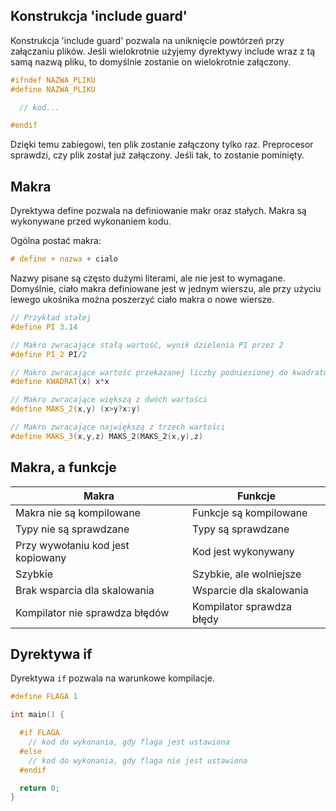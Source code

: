 ## Konstrukcja 'include guard'

Konstrukcja 'include guard' pozwala na uniknięcie powtórzeń przy załączaniu plików. Jeśli wielokrotnie użyjemy dyrektywy include wraz z tą samą nazwą pliku, to domyślnie zostanie on wielokrotnie załączony.

```cpp
#ifndef NAZWA_PLIKU
#define NAZWA_PLIKU

  // kod...

#endif
```

Dzięki temu zabiegowi, ten plik zostanie załączony tylko raz. Preprocesor sprawdzi, czy plik został już załączony. Jeśli tak, to zostanie pominięty.

## Makra

Dyrektywa define pozwala na definiowanie makr oraz stałych. Makra są wykonywane przed wykonaniem kodu.

Ogólna postać makra:

```cpp
# define + nazwa + cialo
```

Nazwy pisane są często dużymi literami, ale nie jest to wymagane. Domyślnie, ciało makra definiowane jest w jednym wierszu, ale przy użyciu lewego ukośnika można poszerzyć ciało makra o nowe wiersze.

```cpp
// Przykład stałej
#define PI 3.14

// Makro zwracające stałą wartość, wynik dzielenia PI przez 2
#define PI_2 PI/2

// Makro zwracające wartość przekazanej liczby podniesionej do kwadratu
#define KWADRAT(x) x*x

// Makro zwracające większą z dwóch wartości
#define MAKS_2(x,y) (x>y?x:y)

// Makro zwracające największą z trzech wartości
#define MAKS_3(x,y,z) MAKS_2(MAKS_2(x,y),z) 
```

## Makra, a funkcje

  |               Makra               |            Funkcje            |   
  -----------------------------------|  --------------------------- | 
  |      Makra nie są kompilowane      |  Funkcje są kompilowane       | 
   |      Typy nie są sprawdzane        |  Typy są sprawdzane        | 
  |  Przy wywołaniu kod jest kopiowany    |  Kod jest wykonywany       | 
   |          Szybkie              |  Szybkie, ale wolniejsze   | 
   |   Brak wsparcia dla skalowania    |  Wsparcie dla skalowania      | 
  |   Kompilator nie sprawdza błędów  |   Kompilator sprawdza błędy     | 

## Dyrektywa if

Dyrektywa `if` pozwala na warunkowe kompilacje.

```cpp
#define FLAGA 1

int main() {

  #if FLAGA
    // kod do wykonania, gdy flaga jest ustawiona
  #else
    // kod do wykonania, gdy flaga nie jest ustawiona
  #endif

  return 0;
}
```
